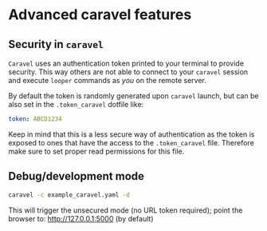 # Advanced caravel features

## Security in `caravel`

`Caravel` uses an authentication token printed to your terminal to provide security. This way others are not able to connect to your `caravel` session and execute `looper` commands as _you_ on the remote server. 

By default the token is randomly generated upon `caravel` launch, but can be also set in the `.token_caravel` dotfile like:

```yaml
token: ABCD1234
```

Keep in mind that this is a less secure way of authentication as the token is exposed to ones that have the access to the `.token_caravel` file. Therefore make sure to set proper read permissions for this file.


## Debug/development mode

```bash
caravel -c example_caravel.yaml -d
```
This will trigger the unsecured mode (no URL token required); point the browser to: http://127.0.0.1:5000 (by default)
